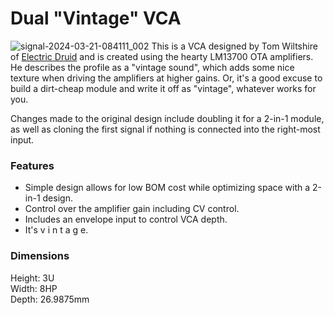 # Dual "Vintage" VCA
![signal-2024-03-21-084111_002](https://github.com/ecruz480/eurorack-modules/assets/6435014/6f4f284b-3c28-43a9-8146-0afb96839e5f)
This is a VCA designed by Tom Wiltshire of [Electric Druid](https://electricdruid.net/design-a-eurorack-vintage-vca-with-the-lm13700/) and is created using the hearty LM13700 OTA amplifiers. He describes the profile as a "vintage sound", which adds some nice texture when driving the amplifiers at higher gains. Or, it's a good excuse to build a dirt-cheap module and write it off as "vintage", whatever works for you.

Changes made to the original design include doubling it for a 2-in-1 module, as well as cloning the first signal if nothing is connected into the right-most input.

### Features
- Simple design allows for low BOM cost while optimizing space with a 2-in-1 design.
- Control over the amplifier gain including CV control.
- Includes an envelope input to control VCA depth.
- It's    v  i  n  t  a  g  e.

### Dimensions
Height: 3U  
Width: 8HP  
Depth: 26.9875mm  
